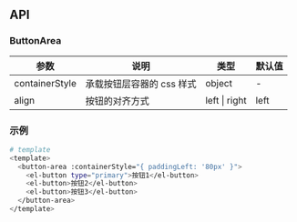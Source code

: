 ## API

### ButtonArea

| 参数           | 说明                      | 类型          | 默认值 |
| -------------- | ------------------------- | ------------- | ------ |
| containerStyle | 承载按钮层容器的 css 样式 | object        | -      |
| align          | 按钮的对齐方式            | left \| right | left   |

### 示例

```bash
# template
<template>
  <button-area :containerStyle="{ paddingLeft: '80px' }">
    <el-button type="primary">按钮1</el-button>
    <el-button>按钮2</el-button>
    <el-button>按钮3</el-button>
  </button-area>
</template>
```
